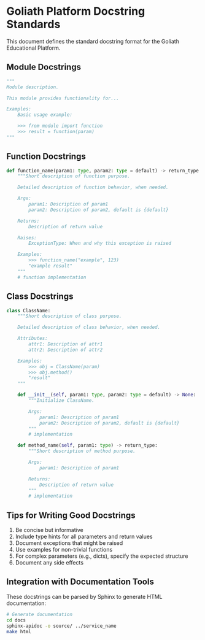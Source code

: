 # Goliath Platform Docstring Standards

This document defines the standard docstring format for the Goliath Educational Platform.

## Module Docstrings

```python
"""
Module description.

This module provides functionality for...

Examples:
    Basic usage example:

    >>> from module import function
    >>> result = function(param)
"""
```

## Function Docstrings

```python
def function_name(param1: type, param2: type = default) -> return_type:
    """Short description of function purpose.

    Detailed description of function behavior, when needed.

    Args:
        param1: Description of param1
        param2: Description of param2, default is {default}

    Returns:
        Description of return value

    Raises:
        ExceptionType: When and why this exception is raised

    Examples:
        >>> function_name("example", 123)
        "example result"
    """
    # function implementation
```

## Class Docstrings

```python
class ClassName:
    """Short description of class purpose.

    Detailed description of class behavior, when needed.

    Attributes:
        attr1: Description of attr1
        attr2: Description of attr2

    Examples:
        >>> obj = ClassName(param)
        >>> obj.method()
        "result"
    """

    def __init__(self, param1: type, param2: type = default) -> None:
        """Initialize ClassName.

        Args:
            param1: Description of param1
            param2: Description of param2, default is {default}
        """
        # implementation

    def method_name(self, param1: type) -> return_type:
        """Short description of method purpose.

        Args:
            param1: Description of param1

        Returns:
            Description of return value
        """
        # implementation
```

## Tips for Writing Good Docstrings

1. Be concise but informative
2. Include type hints for all parameters and return values
3. Document exceptions that might be raised
4. Use examples for non-trivial functions
5. For complex parameters (e.g., dicts), specify the expected structure
6. Document any side effects

## Integration with Documentation Tools

These docstrings can be parsed by Sphinx to generate HTML documentation:

```bash
# Generate documentation
cd docs
sphinx-apidoc -o source/ ../service_name
make html
```